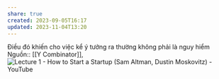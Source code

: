 ```yaml
---
share: true
created: 2023-09-05T16:17
updated: 2023-11-04T13:20
---
```

Điều đó khiến cho việc kể ý tưởng ra thường không phải là nguy hiểm
Nguồn:: [[Y Combinator]], ![Lecture 1 - How to Start a Startup (Sam Altman, Dustin Moskovitz) - YouTube](https://youtu.be/CBYhVcO4WgI)
